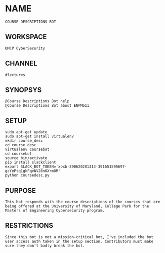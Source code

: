 # NAME 
    COURSE DESCRIPTIONS BOT

## WORKSPACE
    UMCP CyberSecurity

## CHANNEL
    #lectures

## SYNOPSYS
    @Course Descriptions Bot help
    @Course Descriptions Bot about ENPM611

## SETUP
    sudo apt-get update
    sudo apt-get install virtualenv
    mkdir course_desc
    cd course_desc
    virtualenv coursebot
    cd coursebot
    source bin/activate
    pip install slackclient
    export SLACK_BOT_TOKEN='xoxb-390620281313-391651595697-gcYePtq1gkFqvNV28n6Xrm8M'
    python coursedesc.py
    

## PURPOSE
    This bot responds with the course descriptions of the courses that are being offered at the University of Maryland, College Park for the Masters of Engineering Cybersecurity program.

## RESTRICTIONS
    Since this bot is not a mission-critical bot, I've included the bot user access auth token in the setup section. Contributors must make sure they don't badly break the bot.
